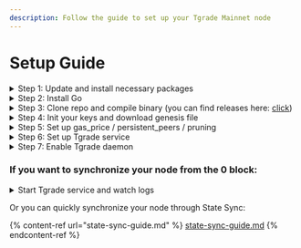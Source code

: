 ```yaml
---
description: Follow the guide to set up your Tgrade Mainnet node
---
```


# Setup Guide

<details>

<summary>Step 1: Update and install necessary packages</summary>

```bash
sudo apt update && sudo apt upgrade --yes && \
sudo apt install git build-essential ufw curl jq snapd screen ncdu nano fuse ufw --yes
```

</details>

<details>

<summary>Step 2: Install Go</summary>

```bash
sudo snap install go --classic && \
echo 'export GOPATH="$HOME/go"' >> ~/.profile && \
echo 'export GOBIN="$GOPATH/bin"' >> ~/.profile && \
echo 'export PATH="$GOBIN:$PATH"' >> ~/.profile && \
source ~/.profile && \
go version
```

</details>

<details>

<summary>Step 3: Clone repo and compile binary (you can find releases here: <a href="https://github.com/confio/tgrade/tags">click</a>)</summary>

```bash
git clone https://github.com/confio/tgrade
cd tgrade
git checkout v$(curl -s https://tgrade-rpc.anyvalid.com/abci_info | jq -r .result[].version)
make install
```

</details>

<details>

<summary>Step 4: Init your keys and download genesis file</summary>

```bash
tgrade init <moniker> --chain-id tgrade-mainnet-1
tgrade keys add <keyname>
wget https://raw.githubusercontent.com/confio/tgrade-networks/main/mainnet-1/config/genesis.json -O /root/.tgrade/config/genesis.json
```

</details>

<details>

<summary>Step 5: Set up gas_price / persistent_peers / pruning</summary>

```bash
sed -i "s/^minimum-gas-prices *=.*/minimum-gas-prices = \"0.05utgd\"/;" $HOME/.tgrade/config/app.toml
sed -E -i 's/persistent_peers = \".*\"/persistent_peers = \"0a63421f67d02e7fb823ea6d6ceb8acf758df24d@142.132.226.137:26656,4a319eead699418e974e8eed47c2de6332c3f825@167.235.255.9:26656,6918efd409684d64694cac485dbcc27dfeea4f38@49.12.240.203:26656\"/' $HOME/.tgrade/config/config.toml
pruning="custom"
pruning_keep_recent="100"
pruning_keep_every="0"
pruning_interval="10"
sed -i -e "s/^pruning *=.*/pruning = \"$pruning\"/" $HOME/.tgrade/config/app.toml
sed -i -e "s/^pruning-keep-recent *=.*/pruning-keep-recent = \"$pruning_keep_recent\"/" $HOME/.tgrade/config/app.toml
sed -i -e "s/^pruning-keep-every *=.*/pruning-keep-every = \"$pruning_keep_every\"/" $HOME/.tgrade/config/app.toml
sed -i -e "s/^pruning-interval *=.*/pruning-interval = \"$pruning_interval\"/" $HOME/.tgrade/config/app.toml
```

</details>

<details>

<summary>Step 6: Set up Tgrade service</summary>

```bash
sudo tee <<EOF >/dev/null /etc/systemd/system/tgrade.service
[Unit]
Description=Tgrade daemon
After=network-online.target

[Service]
User=$USER
ExecStart=$HOME/go/bin/tgrade start
Restart=on-failure
RestartSec=3
LimitNOFILE=100000

[Install]
WantedBy=multi-user.target
EOF
```

</details>

<details>

<summary>Step 7: Enable Tgrade daemon</summary>

```bash
sudo systemctl enable tgrade
sudo systemctl daemon-reload
```

</details>

### If you want to synchronize your node from the 0 block:

<details>

<summary>Start Tgrade service and watch logs</summary>

```bash
sudo systemctl restart tgrade
sudo journalctl -u tgrade -f -o cat
```

</details>

Or you can quickly synchronize your node through State Sync:

{% content-ref url="state-sync-guide.md" %}
[state-sync-guide.md](state-sync-guide.md)
{% endcontent-ref %}
